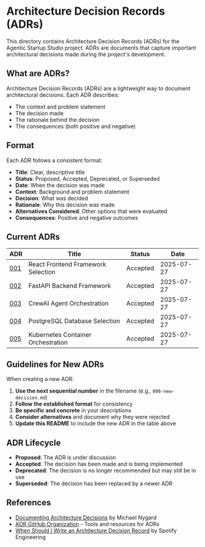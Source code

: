 # Architecture Decision Records (ADRs)

This directory contains Architecture Decision Records (ADRs) for the Agentic Startup Studio project. ADRs are documents that capture important architectural decisions made during the project's development.

## What are ADRs?

Architecture Decision Records (ADRs) are a lightweight way to document architectural decisions. Each ADR describes:
- The context and problem statement
- The decision made
- The rationale behind the decision
- The consequences (both positive and negative)

## Format

Each ADR follows a consistent format:
- **Title**: Clear, descriptive title
- **Status**: Proposed, Accepted, Deprecated, or Superseded
- **Date**: When the decision was made
- **Context**: Background and problem statement
- **Decision**: What was decided
- **Rationale**: Why this decision was made
- **Alternatives Considered**: Other options that were evaluated
- **Consequences**: Positive and negative outcomes

## Current ADRs

| ADR | Title | Status | Date |
|-----|-------|--------|------|
| [001](001-react-frontend.md) | React Frontend Framework Selection | Accepted | 2025-07-27 |
| [002](002-fastapi-backend.md) | FastAPI Backend Framework | Accepted | 2025-07-27 |
| [003](003-crewai-agents.md) | CrewAI Agent Orchestration | Accepted | 2025-07-27 |
| [004](004-postgresql-database.md) | PostgreSQL Database Selection | Accepted | 2025-07-27 |
| [005](005-kubernetes-orchestration.md) | Kubernetes Container Orchestration | Accepted | 2025-07-27 |

## Guidelines for New ADRs

When creating a new ADR:

1. **Use the next sequential number** in the filename (e.g., `006-new-decision.md`)
2. **Follow the established format** for consistency
3. **Be specific and concrete** in your descriptions
4. **Consider alternatives** and document why they were rejected
5. **Update this README** to include the new ADR in the table above

## ADR Lifecycle

- **Proposed**: The ADR is under discussion
- **Accepted**: The decision has been made and is being implemented
- **Deprecated**: The decision is no longer recommended but may still be in use
- **Superseded**: The decision has been replaced by a newer ADR

## References

- [Documenting Architecture Decisions](https://cognitect.com/blog/2011/11/15/documenting-architecture-decisions) by Michael Nygard
- [ADR GitHub Organization](https://adr.github.io/) - Tools and resources for ADRs
- [When Should I Write an Architecture Decision Record](https://engineering.atspotify.com/2020/04/14/when-should-i-write-an-architecture-decision-record/) by Spotify Engineering